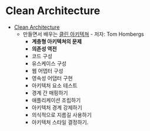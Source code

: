 # Clean Architecture

- [Clean Architecture](./Clean%20Architecture)
  - 만들면서 배우는 <u>클린 아키텍쳐</u> - 저자: Tom Hombergs
    - **계층형 아키텍쳐의 문제**
    - **의존성 역전**
    - 코드 구성
    - 유스케이스 구성
    - 웹 어뎁터 구성
    - 영속성 어댑터 구현
    - 아키텍처 요소 테스트
    - 경계 간 매핑하기
    - 애플리케이션 조립하기
    - 아키텍처 경계 강제하기
    - 의식적으로 지름길 사용하기
    - 아키텍처 스타일 결정하기.